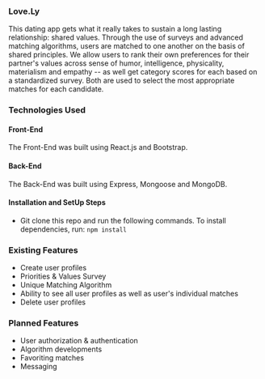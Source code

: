 ### Love.Ly  

This dating app gets what it really takes to sustain a long lasting relationship: shared values. Through the use of surveys and advanced matching algorithms, users are matched to one another on the basis of shared principles. We allow users to rank their own preferences for their partner's values across sense of humor, intelligence, physicality, materialism and empathy -- as well get category scores for each based on a standardized survey. Both are used to select the most appropriate matches for each candidate.

### Technologies Used

#### Front-End

The Front-End was built using React.js and Bootstrap.

#### Back-End

The Back-End was built using Express, Mongoose and MongoDB.

#### Installation and SetUp Steps

* Git clone this repo and run the following commands.
To install dependencies, run:
`npm install`

### Existing Features

* Create user profiles
* Priorities & Values Survey
* Unique Matching Algorithm
* Ability to see all user profiles as well as user's individual matches
* Delete user profiles  

### Planned Features

* User authorization & authentication
* Algorithm developments
* Favoriting matches
* Messaging
